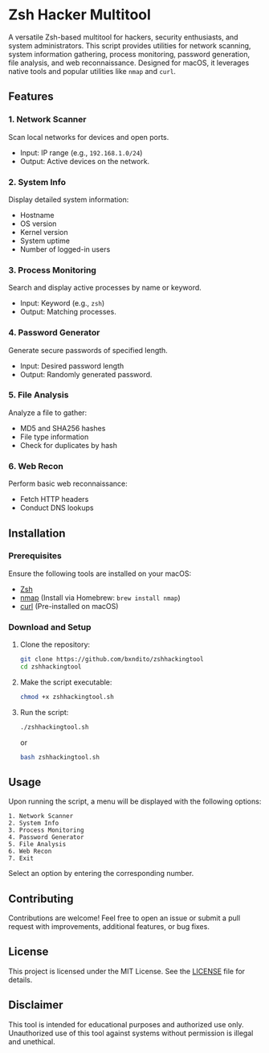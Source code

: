 # Zsh Hacker Multitool

A versatile Zsh-based multitool for hackers, security enthusiasts, and system administrators. This script provides utilities for network scanning, system information gathering, process monitoring, password generation, file analysis, and web reconnaissance. Designed for macOS, it leverages native tools and popular utilities like `nmap` and `curl`.

## Features

### 1. Network Scanner
Scan local networks for devices and open ports.
- Input: IP range (e.g., `192.168.1.0/24`)
- Output: Active devices on the network.

### 2. System Info
Display detailed system information:
- Hostname
- OS version
- Kernel version
- System uptime
- Number of logged-in users

### 3. Process Monitoring
Search and display active processes by name or keyword.
- Input: Keyword (e.g., `zsh`)
- Output: Matching processes.

### 4. Password Generator
Generate secure passwords of specified length.
- Input: Desired password length
- Output: Randomly generated password.

### 5. File Analysis
Analyze a file to gather:
- MD5 and SHA256 hashes
- File type information
- Check for duplicates by hash

### 6. Web Recon
Perform basic web reconnaissance:
- Fetch HTTP headers
- Conduct DNS lookups

## Installation

### Prerequisites
Ensure the following tools are installed on your macOS:
- [Zsh](https://www.zsh.org/)
- [nmap](https://nmap.org/) (Install via Homebrew: `brew install nmap`)
- [curl](https://curl.se/) (Pre-installed on macOS)

### Download and Setup
1. Clone the repository:
   ```bash
   git clone https://github.com/bxndito/zshhackingtool
   cd zshhackingtool
   ```

2. Make the script executable:
   ```bash
   chmod +x zshhackingtool.sh
   ```

3. Run the script:
   ```bash
   ./zshhackingtool.sh
   ```
   or
   ```bash
   bash zshhackingtool.sh
   ```

## Usage

Upon running the script, a menu will be displayed with the following options:
```
1. Network Scanner
2. System Info
3. Process Monitoring
4. Password Generator
5. File Analysis
6. Web Recon
7. Exit
```
Select an option by entering the corresponding number.

## Contributing
Contributions are welcome! Feel free to open an issue or submit a pull request with improvements, additional features, or bug fixes.

## License
This project is licensed under the MIT License. See the [LICENSE](LICENSE) file for details.

## Disclaimer
This tool is intended for educational purposes and authorized use only. Unauthorized use of this tool against systems without permission is illegal and unethical.
